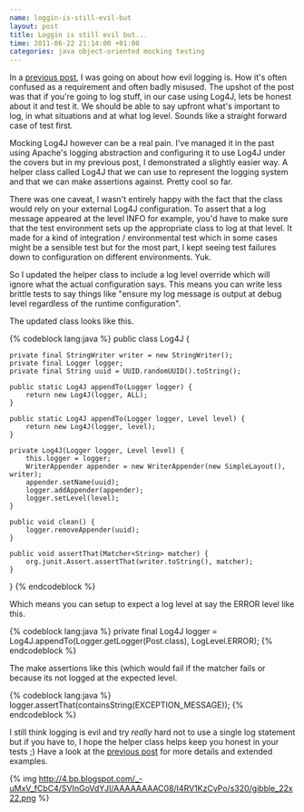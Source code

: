 ```yaml
---
name: loggin-is-still-evil-but
layout: post
title: Loggin is still evil but...
time: 2011-06-22 21:14:00 +01:00
categories: java object-oriented mocking testing
---
```


In a [previous post](http://pequenoperro.blogspot.com/2010/10/logging-is-evil-but.html), I was going on about how evil logging is. How it's often confused as a requirement and often badly misused. The upshot of the post was that if you're going to log stuff, in our case using Log4J, lets be honest about it and test it. We should be able to say upfront what's important to log, in what situations and at what log level. Sounds like a straight forward case of test first.
  
Mocking Log4J however can be a real pain. I've managed it in the past using
Apache's logging abstraction and configuring it to use Log4J under the covers
but in my previous post, I demonstrated a slightly easier way. A helper class
called Log4J that we can use to represent the logging system and that we can
make assertions against. Pretty cool so far.

<!-- more -->
  
There was one caveat, I wasn't entirely happy with the fact that the class
would rely on your external Log4J configuration. To assert that a log message
appeared at the level INFO for example, you'd have to make sure that the test
environment sets up the appropriate class to log at that level. It made for a
kind of integration / environmental test which in some cases might be a
sensible test but for the most part, I kept seeing test failures down to
configuration on different environments. Yuk.

  
So I updated the helper class to include a log level override which will
ignore what the actual configuration says. This means you can write less
brittle tests to say things like "ensure my log message is output at debug
level regardless of the runtime configuration".

  
The updated class looks like this.

{% codeblock lang:java %}
public class Log4J {

    private final StringWriter writer = new StringWriter();
    private final Logger logger;
    private final String uuid = UUID.randomUUID().toString();

    public static Log4J appendTo(Logger logger) {
        return new Log4J(logger, ALL);
    }

    public static Log4J appendTo(Logger logger, Level level) {
        return new Log4J(logger, level);
    }

    private Log4J(Logger logger, Level level) {
        this.logger = logger;
        WriterAppender appender = new WriterAppender(new SimpleLayout(), writer);
        appender.setName(uuid);
        logger.addAppender(appender);
        logger.setLevel(level);
    }

    public void clean() {
        logger.removeAppender(uuid);
    }

    public void assertThat(Matcher<String> matcher) {
        org.junit.Assert.assertThat(writer.toString(), matcher);
    }
}
{% endcodeblock %}

  
Which means you can setup to expect a log level at say the ERROR level like
this.

  
{% codeblock lang:java %}
private final Log4J logger = Log4J.appendTo(Logger.getLogger(Post.class), LogLevel.ERROR);
{% endcodeblock %}
  
The make assertions like this (which would fail if the matcher fails or
because its not logged at the expected level.

{% codeblock lang:java %}
logger.assertThat(containsString(EXCEPTION_MESSAGE));
{% endcodeblock %}

I still think logging is evil and try _really_ hard not to use a single log
statement but if you have to, I hope the helper class helps keep you honest in
your tests ;) Have a look at the [previous
post](http://pequenoperro.blogspot.com/2010/10/logging-is-evil-but.html) for
more details and extended examples.


{% img http://4.bp.blogspot.com/_-uMxV_fCbC4/SVInGoVdYJI/AAAAAAAAC08/I4RV1KzCyPo/s320/gibble_22x22.png %}
